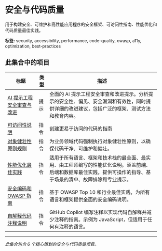 # 安全与代码质量

用于构建安全、可维护和高性能应用程序的安全框架、可访问性指南、性能优化和代码质量最佳实践。

**标签:** security, accessibility, performance, code-quality, owasp, a11y, optimization, best-practices

## 此集合中的项目

| 标题 | 类型 | 描述 |
| --- | --- | --- |
| [AI 提示工程安全审查与改进](../prompts/ai-prompt-engineering-safety-review.prompt.md) | 提示 | 全面的 AI 提示工程安全审查和改进提示。分析提示的安全性、偏见、安全漏洞和有效性，同时提供详细的改进建议，包括广泛的框架、测试方法和教育内容。 |
| [可访问性说明](../instructions/a11y.instructions.md) | 指令 | 创建更易于访问的代码的指南 |
| [对象健壮性原则规则](../instructions/object-calisthenics.instructions.md) | 指令 | 为业务领域代码强制执行对象健壮性原则，以确保代码干净、可维护和健壮。 |
| [性能优化最佳实践](../instructions/performance-optimization.instructions.md) | 指令 | 适用于所有语言、框架和技术栈的最全面、最实用、由工程师编写的性能优化说明。涵盖前端、后端和数据库最佳实践，提供可操作的指导、基于场景的清单、故障排除和专业提示。 |
| [安全编码和 OWASP 指南](../instructions/security-and-owasp.instructions.md) | 指令 | 基于 OWASP Top 10 和行业最佳实践，为所有语言和框架提供全面的安全编码说明。 |
| [自解释代码注释说明](../instructions/self-explanatory-code-commenting.instructions.md) | 指令 | GitHub Copilot 编写注释以实现代码自解释并减少注释的指南。示例为 JavaScript，但适用于任何有注释的语言。 |

---
*此集合包含 6 个精心策划的安全与代码质量项目。*
